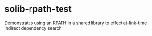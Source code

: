 solib-rpath-test
================

Demonstrates using an RPATH in a shared library to effect at-link-time indirect dependency search
